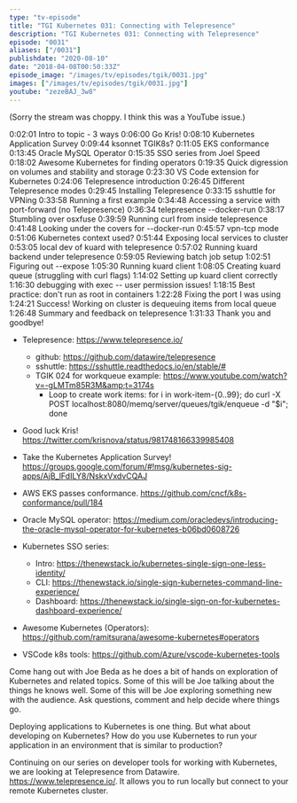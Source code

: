 ```yaml
---
type: "tv-episode"
title: "TGI Kubernetes 031: Connecting with Telepresence"
description: "TGI Kubernetes 031: Connecting with Telepresence"
episode: "0031"
aliases: ["/0031"]
publishdate: "2020-08-10"
date: "2018-04-08T00:50:33Z"
episode_image: "/images/tv/episodes/tgik/0031.jpg"
images: ["/images/tv/episodes/tgik/0031.jpg"]
youtube: "zezeBAJ_3w8"
---
```


(Sorry the stream was choppy. I think this was a YouTube issue.)

0:02:01 Intro to topic - 3 ways
0:06:00 Go Kris!
0:08:10 Kubernetes Application Survey
0:09:44 ksonnet TGIK8s?
0:11:05 EKS conformance
0:13:45 Oracle MySQL Operator
0:15:35 SSO series from Joel Speed
0:18:02 Awesome Kubernetes for finding operators
0:19:35 Quick digression on volumes and stability and storage
0:23:30 VS Code extension for Kubernetes
0:24:06 Telepresence introduction
0:26:45 Different Telepresence modes
0:29:45 Installing Telepresence
0:33:15 sshuttle for VPNing
0:33:58 Running a first example
0:34:48 Accessing a service with port-forward (no Telepresence)
0:36:34 telepresence --docker-run
0:38:17 Stumbling over osxfuse
0:39:59 Running curl from inside telepresence    
0:41:48 Looking under the covers for --docker-run
0:45:57 vpn-tcp mode
0:51:06 Kubernetes context used?
0:51:44 Exposing local services to cluster
0:53:05 local dev of kuard with telepresence
0:57:02 Running kuard backend under telepresence
0:59:05 Reviewing batch job setup
1:02:51 Figuring out --expose
1:05:30 Running kuard client
1:08:05 Creating kuard queue (struggling with curl flags)
1:14:02 Setting up kuard client correctly
1:16:30 debugging with exec -- user permission issues!
1:18:15 Best practice: don&#39;t run as root in containers
1:22:28 Fixing the port I was using
1:24:21 Success! Working on cluster is dequeuing items from local queue
1:26:48 Summary and feedback on telepresence
1:31:33 Thank you and goodbye!

* Telepresence: https://www.telepresence.io/
  * github: https://github.com/datawire/telepresence
  * sshuttle: https://sshuttle.readthedocs.io/en/stable/#
  * TGIK 024 for workqueue example: https://www.youtube.com/watch?v=-gLMTm85R3M&amp;t=3174s
    * Loop to create work items:  for i in work-item-{0..99}; do curl -X POST localhost:8080/memq/server/queues/tgik/enqueue -d &#34;$i&#34;; done

* Good luck Kris! https://twitter.com/krisnova/status/981748166339985408
* Take the Kubernetes Application Survey! https://groups.google.com/forum/#!msg/kubernetes-sig-apps/AjB_lFdILY8/NskxVxdvCQAJ
* AWS EKS passes conformance. https://github.com/cncf/k8s-conformance/pull/184
* Oracle MySQL operator: https://medium.com/oracledevs/introducing-the-oracle-mysql-operator-for-kubernetes-b06bd0608726
* Kubernetes SSO series:
  * Intro: https://thenewstack.io/kubernetes-single-sign-one-less-identity/
  * CLI: https://thenewstack.io/single-sign-kubernetes-command-line-experience/
  * Dashboard: https://thenewstack.io/single-sign-on-for-kubernetes-dashboard-experience/
* Awesome Kubernetes (Operators): https://github.com/ramitsurana/awesome-kubernetes#operators
* VSCode k8s tools: https://github.com/Azure/vscode-kubernetes-tools

Come hang out with Joe Beda as he does a bit of hands on exploration of Kubernetes and related topics. Some of this will be Joe talking about the things he knows well. Some of this will be Joe exploring something new with the audience. Ask questions, comment and help decide where things go.

Deploying applications to Kubernetes is one thing. But what about developing on Kubernetes? How do you use Kubernetes to run your application in an environment that is similar to production?

Continuing on our series on developer tools for working with Kubernetes, we are looking at Telepresence from Datawire.  https://www.telepresence.io/.  It allows you to run locally but connect to your remote Kubernetes cluster.

